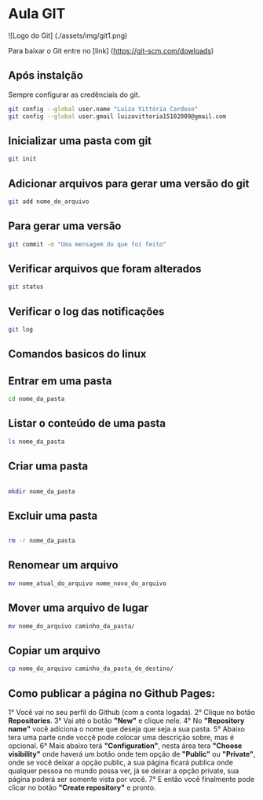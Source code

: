 # Aula GIT

![Logo do Git] (./assets/img/git1.png)

Para baixar o Git entre no [link] (https://git-scm.com/dowloads)

## Após instalção
Sempre configurar as credênciais do git.

```bash
git config --global user.name "Luiza Vittória Cardoso"
git config --global user.gmail luizavittoria15102009@gmail.com
```

## Inicializar uma pasta com git
```bash
git init
```

## Adicionar arquivos para gerar uma versão do git

```bash
git add nome_do_arquivo
```

## Para gerar uma versão

```bash
git commit -m "Uma mensagem do que foi feito"
```

## Verificar arquivos que foram alterados

```bash
git status
```

## Verificar o log das notificações


```bash
git log
```

## Comandos basicos do linux

## Entrar em uma pasta
```bash
cd nome_da_pasta
```

## Listar o conteúdo de uma pasta
```bash
ls nome_da_pasta
```
## Criar uma pasta
```bash

mkdir nome_da_pasta
```

## Excluir uma pasta
```bash

rm -r nome_da_pasta
```
## Renomear um arquivo
```bash
mv nome_atual_do_arquivo nome_novo_do_arquivo
```

## Mover uma arquivo de lugar
```bash
mv nome_do_arquivo caminho_da_pasta/
```

## Copiar um arquivo
```bash
cp nome_do_arquivo caminho_da_pasta_de_destino/
```


## Como publicar a página no Github Pages: 

1° Você vai no seu perfil do Github (com a conta logada).
2° Clique no botão **Repositories**.
3° Vai até o botão **"New"** e clique nele.
4° No **"Repository name"** você adiciona o nome que deseja que seja a sua pasta.
5° Abaixo tera uma parte onde vocçê pode colocar uma descrição sobre, mas é opcional.
6° Mais abaixo terá **"Configuration"**, nesta área tera **"Choose visibility"**  onde haverá um botão onde tem opção de **"Public"** ou **"Private"**, onde se você deixar a opção public, a sua página ficará publica onde qualquer pessoa no mundo possa ver, já se deixar a opção private, sua página poderá ser somente vista por você.
7° E então você finalmente pode clicar no botão **"Create repository"** e pronto.
